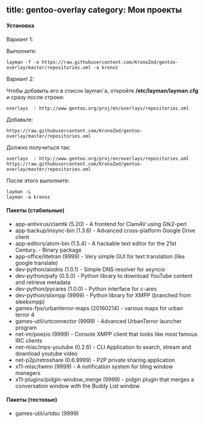 title: gentoo-overlay
category: Мои проекты
---

#### Установка

Вариант 1:

Выполните:

```
layman -f -o https://raw.githubusercontent.com/KronoZed/gentoo-overlay/master/repositories.xml -a kronoz
```

Вариант 2:

Чтобы добавить его в список layman`a, откройте **/etc/layman/layman.cfg** и сразу после строки:

```
overlays  : http://www.gentoo.org/proj/en/overlays/repositories.xml
```

Добавьте:

```
https://raw.githubusercontent.com/KronoZed/gentoo-overlay/master/repositories.xml
```

Должно получиться так:

```
overlays  : http://www.gentoo.org/proj/en/overlays/repositories.xml
https://raw.githubusercontent.com/KronoZed/gentoo-overlay/master/repositories.xml
```

После этого выполните:

```
layman -L
layman -a kronoz
```

#### Пакеты (стабильные)

* app-antivirus/clamtk (5.20) - A frontend for ClamAV using Gtk2-perl
* app-backup/insync-bin (1.3.6) - Advanced cross-platform Google Drive client
* app-editors/atom-bin (1.5.4) - A hackable text editor for the 21st Century. - Binary package
* app-office/litetran (9999) - Very simple GUI for text translation (like google translate)
* dev-python/aiodns (1.0.1) - Simple DNS resolver for asyncio
* dev-python/pafy (0.5.0) - Python library to download YouTube content and retrieve metadata
* dev-python/pycares (1.0.0) - Python interface for c-ares
* dev-python/slixmpp (9999) - Python library for XMPP (branched from sleekxmpp)
* games-fps/urbanterror-maps (20160214) - various maps for urban terror 4
* games-util/urtconnector (9999) - Advanced UrbanTerror launcher program
* net-im/poezio (9999) - Console XMPP client that looks like most famous IRC clients
* net-misc/mps-youtube (0.2.6) - CLI Application to search, stream and download youtube video
* net-p2p/retroshare (0.6.9999) - P2P private sharing application
* x11-misc/twmn (9999) - A notification system for tiling window managers
* x11-plugins/pidgin-window_merge (9999) - pidgin plugin that merges a conversation window with the Buddy List window

#### Пакеты (тестовые)

* games-util/urtdsc (9999)
